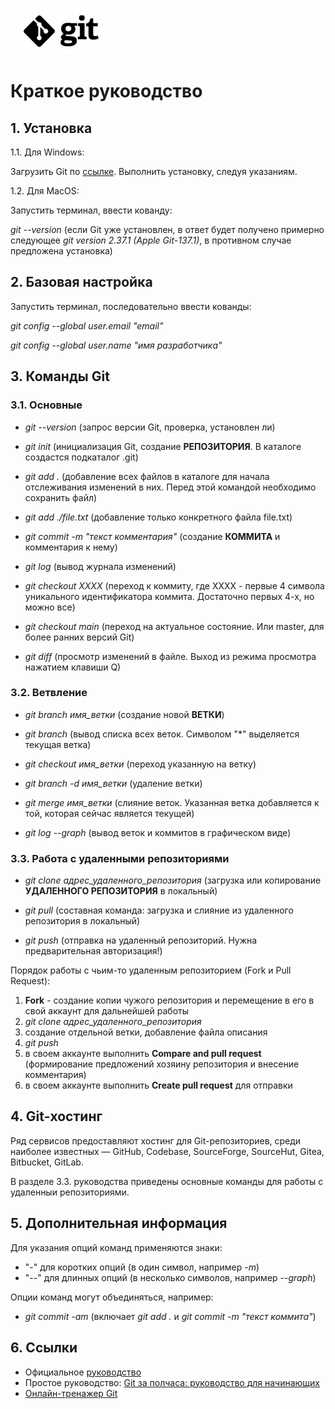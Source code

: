 ![Git_Logo](git_logo.png) 
# Краткое руководство

## 1. Установка
1.1. Для  Windows: 

Загрузить Git по [ссылке](https://git-scm.com/download/win). Выполнить установку, следуя указаниям.

1.2. Для MacOS:

Запустить терминал, ввести кованду:

*git --version* (если Git уже установлен, в ответ будет получено примерно следующее *git version 2.37.1 (Apple Git-137.1)*, в противном случае предложена установка)

## 2. Базовая настройка

Запустить терминал, последовательно ввести кованды:

*git config --global user.email "email"*

*git config --global user.name "имя разработчика"*

## 3. Команды Git

### 3.1. Основные

* *git --version* (запрос версии Git, проверка, установлен ли)

* *git init* (инициализация Git, создание **РЕПОЗИТОРИЯ**. В каталоге создаcтся подкаталог .git)

* *git add .* (добавление всех файлов в каталоге для начала отслеживания изменений в них. Перед этой командой необходимо сохранить файл)

* *git add ./file.txt* (добавление только конкретного файла file.txt)

* *git commit -m "текст комментария"* (создание **КОММИТА** и комментария к нему)

* *git log* (вывод журнала изменений)

* *git checkout XXXX* (переход к коммиту, где ХХХХ - первые 4 символа уникального идентификатора коммита. Достаточно первых 4-х, но можно все)

* *git checkout main* (переход на актуальное состояние. Или master, для более ранних версий Git)

* *git diff* (просмотр изменений в файле. Выход из режима просмотра нажатием клавиши Q)

### 3.2. Ветвление

* *git branch имя_ветки* (создание новой **ВЕТКИ**)

* *git branch* (вывод списка всех веток. Символом "*" выделяется текущая ветка)

* *git checkout имя_ветки* (переход указанную на ветку)

* *git branch -d имя_ветки* (удаление ветки)

* *git merge имя_ветки* (слияние веток. Указанная ветка добавляется к той, которая сейчас является текущей)

* *git log --graph* (вывод веток и коммитов в графическом виде)

### 3.3. Работа с удаленными репозиториями

* *git clone адрес_удаленного_репозитория* (загрузка или копирование **УДАЛЕННОГО РЕПОЗИТОРИЯ** в локальный)

* *git pull* (составная команда: загрузка и слияние из удаленного репозитория в локальный)

* *git push* (отправка на удаленный репозиторий. Нужна предварительная авторизация!)

Порядок работы с чьим-то удаленным репозиторием (Fork и Pull Request):
1. **Fork** - создание копии чужого репозитория и перемещение в его в свой аккаунт для дальнейшей работы
2. *git clone адрес_удаленного_репозитория*
3. создание отдельной ветки, добавление файла описания
4. *git push*
5. в своем аккаунте выполнить **Compare and pull request** (формирование предложений хозяину репозитория и внесение комментария)
6. в своем аккаунте выполнить **Create pull request** для отправки



## 4. Git-хостинг

Ряд сервисов предоставляют хостинг для Git-репозиториев, среди наиболее известных — GitHub, Codebase, SourceForge, SourceHut, Gitea, Bitbucket, GitLab.

В разделе 3.3. руководства приведены основные команды для работы с удаленныи репозиториями.

## 5. Дополнительная информация

Для указания опций команд применяются знаки:
- "-" для коротких опций (в один символ, например *-m*)
- "--" для длинных опций (в несколько символов, например *--graph*)

Опции команд могут объединяться, например:
- *git commit -am* (включает *git add .* и *git commit -m "текст коммита"*)

## 6. Ссылки
- Официальное [руководство](https://git-scm.com/doc)
- Простое руководство: [Git за полчаса: руководство для начинающих](https://proglib.io/p/git-for-half-an-hour?ysclid=lbs915snt6314707562)
- [Онлайн-тренажер Git](https://learngitbranching.js.org/)